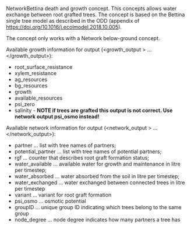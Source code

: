 

NetworkBettina death and growth concept. 
This concepts allows water exchange between root grafted trees.
The concept is based on the Bettina single tree model as described in the ODD (appendix of https://doi.org/10.1016/j.ecolmodel.2018.10.005). 

The concept only works with a Network below-ground concept.

Available growth information for output (<growth_output > ... </growth_output>):

- root_surface_resistance
- xylem_resistance
- ag_resources
- bg_resources
- growth
- available_resources
- psi_zero
- salinity - **NOTE if trees are grafted this output is not correct. Use network output psi_osmo instead!**

Available network information for output (<network_output > ... </network_output>):
  
- partner ... list with tree names of partners;  
- potential_partner ... list with tree names of potential partners;  
- rgf ... counter that describes root graft formation status;  
- water_available ... available water for growth and maintenance in litre per timestep;  
- water_absorbed ... water absorbed from the soil in litre per timestep;  
- water_exchanged ... water exchanged between connected trees in litre per timestep 
- variant ... variant for root graft formation
- psi_osmo ... osmotic potential
- groupID ... unique group ID indicating which trees belong to the same group
- node_degree ... node degree indicates how many partners a tree has


